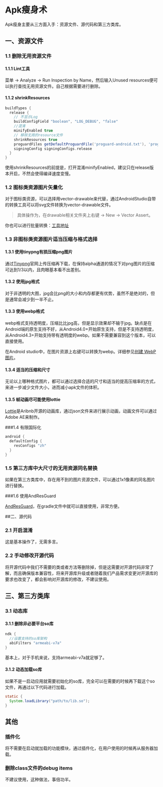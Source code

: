 # Apk瘦身术

Apk瘦身主要从三方面入手：资源文件、源代码和第三方类库。

## 一、资源文件

### 1.1 删除无用资源文件

#### 1.1.1 Lint工具

菜单 -> Analyze -> Run Inspection by Name，然后输入Unused resources便可以执行查找无用资源文件。自己根据需要进行删除。

#### 1.1.2 shrinkResources

```groovy
buildTypes {
  release {
    // 不显示Log
    buildConfigField "boolean", "LOG_DEBUG", "false"
    //混淆
    minifyEnabled true
    // 移除无用的resource文件
    shrinkResources true
    proguardFiles getDefaultProguardFile('proguard-android.txt'), 'proguard-rules.pro'
    signingConfig signingConfigs.release
  }
}
```

使用shrinkResources的前提是，打开混淆minifyEnabled，建议只在release版本开启，不然会使得编译速度变慢。



### 1.2 图标类资源图片矢量化

对于图标类资源，可以选择用vector-drawable来代替，通过AndroidStudio自带的转换工具可以将svg文件转换为vector-drawable文件。

> 具体操作为，在drawable相关文件夹上右键 -> New -> Vector Assert。

你也可以进行批量转换：[工具地址](https://github.com/vdmeer/svg2vector)



### 1.3 非图标类资源图片适当压缩与格式选择

#### 1.3.1 使用tinypng有损压缩png图片

通过[Tinypng](http://tinypng.com)官网上传压缩再下载，在保持alpha通道的情况下对png图片的压缩可达到1/3以内，且肉眼基本看不出差别。

#### 1.3.2 使用jpg格式

对于非透明的大图，jpg会比png的大小和内存都更有优势，虽然不是绝对的，但是通常会减少到一半不止。

#### 1.3.3 使用webp格式

webp格式支持透明度，压缩比比jpg高，但是显示效果却不输于jpg。缺点是在Android端的原生支持不好，从Android4.0+开始原生支持，但是不支持透明度，从Android4.3+开始支持带有透明度的webp。如果不需要兼容到这个版本，可以直接使用。

在Android studio中，在图片资源上右键可以转换为webp。详细参见[创建 WebP 图片](https://developer.android.com/studio/write/convert-webp)。

#### 1.3.4 适当的压缩和尺寸

无论以上哪种格式图片，都可以通过选择合适的尺寸和适当的提高压缩率的方式，来进一步减少文件大小，进而减小apk文件的体积。

#### 1.3.5 帧动画尽可能使用lottie

[Lottie](https://github.com/airbnb/lottie-android)是Aribnb开源的动画库，通过json文件来进行展示动画，动画文件可以通过Adobe AE来制作。

 

###1.4 有限国际化

```groovy
android {
  defaultConfig {
    resConfigs "zh"
  }
}
```

### 1.5 第三方库中大尺寸的无用资源同名替换

如果在第三方类库中，存在用不到的图片资源文件，可以通过1x1像素的同名图片进行替换。



###1.6 使用AndResGuard

[AndResGuard](https://github.com/shwenzhang/AndResGuard)，在gradle文件中就可以直接使用，非常方便。



##二、源代码

### 2.1 开启混淆

这是基本操作了，无需多言。

### 2.2 手动修改开源代码

将开源代码中我们不需要的类或者方法等删除掉，但是这需要对开源代码非常了解，而且确保版本兼容性，将来开源库升级或者随着我们产品需求变更对开源库的要求也改变了，都会影响对开源库的修改，不建议使用。

## 三、第三方类库

### 3.1 动态库

#### 3.1.1 删除非必要平台so库

```groovy
ndk {
  //设置支持的so库架构
  abiFilters "armeabi-v7a"
}
```

基本上，对于手机来说，支持armeabi-v7a就足够了。

#### 3.1.2 动态加载so库

如果不是一启动应用就需要初始化的so库，完全可以在需要的时候再下载这个so文件，再通过以下代码进行加载。

```java
static {
  System.loadLibrary("path/to/lib.so");
}
```



## 其他

### 插件化

将不需要在启动就加载的功能模块，通过插件化，在用户使用的时候再从服务器加载。

### 删除class文件的debug items

不建议使用，这种做法，事倍功半。

